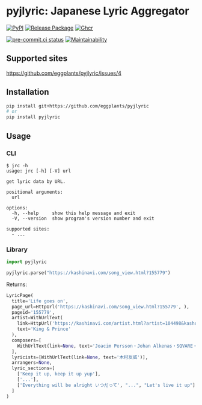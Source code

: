 # pyjlyric: Japanese Lyric Aggregator

[![PyPI](
  <https://img.shields.io/pypi/v/pyjlyric?color=blue>
  )](
  <https://pypi.org/project/pyjlyric/>
) [![Release Package](
  <https://github.com/eggplants/pyjlyric/actions/workflows/release.yml/badge.svg>
  )](
  <https://github.com/eggplants/pyjlyric/actions/workflows/release.yml>
) [![Ghcr](
  <https://ghcr-badge.deta.dev/eggplants/pyjlyric/size>
  )](
  <https://github.com/eggplants/pyjlyric/pkgs/container/pyjlyric/74193340?tag=latest>
)

[![pre-commit.ci status](
  <https://results.pre-commit.ci/badge/github/eggplants/pyjlyric/master.svg>
  )](
  <https://results.pre-commit.ci/latest/github/eggplants/pyjlyric/master>
) [![Maintainability](
  <https://api.codeclimate.com/v1/badges/efdc16e97af8b8914ce9/maintainability>
  )](
  <https://codeclimate.com/github/eggplants/pyjlyric/maintainability>
)

## Supported sites

<https://github.com/eggplants/pyjlyric/issues/4>

## Installation

```sh
pip install git+https://github.com/eggplants/pyjlyric
# or
pip install pyjlyric
```

## Usage

### CLI

```shellsession
$ jrc -h
usage: jrc [-h] [-V] url

get lyric data by URL.

positional arguments:
  url

options:
  -h, --help     show this help message and exit
  -V, --version  show program's version number and exit

supported sites:
  - ...
```

### Library

```python
import pyjlyric

pyjlyric.parse("https://kashinavi.com/song_view.html?155779")
```

Returns:

```python
LyricPage(
  title='Life goes on',
  page_url=HttpUrl('https://kashinavi.com/song_view.html?155779', ),
  pageid='155779',
  artist=WithUrlText(
    link=HttpUrl('https://kashinavi.com/artist.html?artist=104498&kashu=King+%26+Prince&start=1', ),
    text='King & Prince'
  ),
  composers=[
    WithUrlText(link=None, text='Joacim Persson・Johan Alkenas・SQVARE・Sean Michael Alexander')
  ],
  lyricists=[WithUrlText(link=None, text='木村友威')],
  arrangers=None,
  lyric_sections=[
    ['Keep it up, keep it up yup'],
    ['...'],
    ['Everything will be alright いつだって', "...", "Let's live it up"]
  ]
)
```
